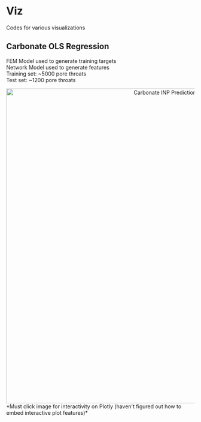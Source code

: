 # Viz
Codes for various visualizations

## Carbonate OLS Regression  
FEM Model used to generate training targets  
Network Model used to generate features  
Training set: ~5000 pore throats  
Test set: ~1200 pore throats  
<div>
    <a href="https://plot.ly/~tthib22/0/?share_key=B2naeQmBU1pgWSm5kzdyQ3" target="_blank" title="Carbonate INP Predictions" style="display: block; text-align: center;"><img src="https://plot.ly/~tthib22/0.png?share_key=B2naeQmBU1pgWSm5kzdyQ3" alt="Carbonate INP Predictions" style="max-width: 100%;width: 840px;"  width="840" onerror="this.onerror=null;this.src='https://plot.ly/404.png';" /></a></div>  
*Must click image for interactivity on Plotly (haven't figured out how to embed interactive plot features)*
